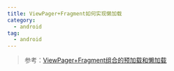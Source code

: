 ```yaml
---
title: ViewPager+Fragment如何实现懒加载
category: 
  - android
tag:
  - android
---
```


> 参考：[ViewPager+Fragment组合的预加载和懒加载](https://www.jianshu.com/p/7a47907f49c2)